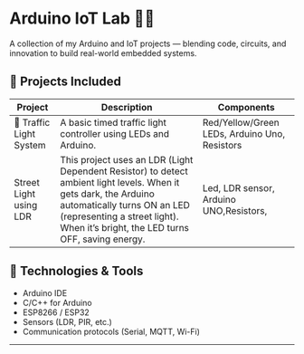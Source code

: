 # Arduino IoT Lab 🚦📡

A collection of my Arduino and IoT projects — blending code, circuits, and innovation to build real-world embedded systems.

## 🔌 Projects Included

| Project | Description | Components |
|--------|-------------|------------|
| 🚦 Traffic Light System | A basic timed traffic light controller using LEDs and Arduino. | Red/Yellow/Green LEDs, Arduino Uno, Resistors |
| Street Light using LDR | This project uses an LDR (Light Dependent Resistor) to detect ambient light levels. When it gets dark, the Arduino automatically turns ON an LED (representing a street light). When it’s bright, the LED turns OFF, saving energy.                                                                | Led, LDR sensor, Arduino UNO,Resistors,

## 🧠 Technologies & Tools
- Arduino IDE
- C/C++ for Arduino
- ESP8266 / ESP32
- Sensors (LDR, PIR, etc.)
- Communication protocols (Serial, MQTT, Wi-Fi)

---
